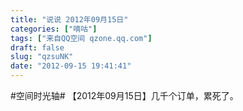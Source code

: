 ```yaml
---
title: "说说 2012年09月15日"
categories: ["嘀咕"]
tags: ["来自QQ空间 qzone.qq.com"]
draft: false
slug: "qzsuNK"
date: "2012-09-15 19:41:41"
---
```


#空间时光轴# 【2012年09月15日】几千个订单，累死了。
